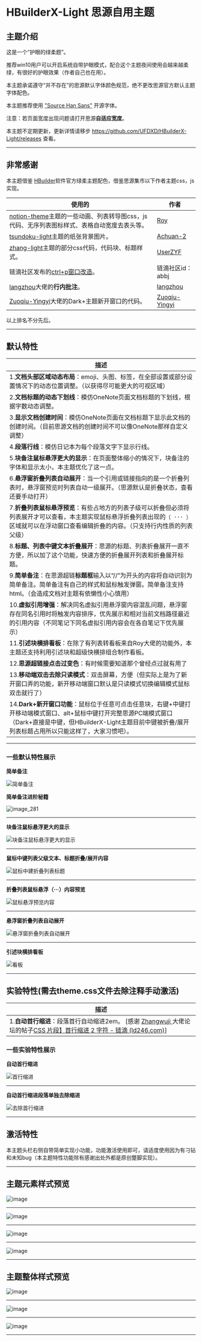 # HBuilderX-Light 思源自用主题

## 主题介绍

这是一个“护眼的绿柔题”。

推荐win10用户可以开启系统自带护眼模式，配合这个主题夜间使用会越来越柔绿，有很好的护眼效果（作者自己也在用）。

本主题承诺遵守“并不存在”的思源默认字体颜色规范，绝不更改思源官方默认主题字体配色。

本主题推荐使用 ["Source Han Sans"](https://github.com/adobe-fonts/source-han-sans) 开源字体。

注意：若页面宽度出现问题请打开思源**自适应宽度**。

本主题不定期更新，更新详情请移步 https://github.com/UFDXD/HBuilderX-Light/releases 查看。

---

## 非常感谢

本主题借鉴 [HBuilder](https://www.dcloud.io/hbuilderx.html)软件官方绿柔主题配色，借鉴思源集市以下作者主题css，js实现。

| 使用的                                                                                                                                | 作者                                                  |
| --------------------------------------------------------------------------------------------------------------------------------------- | ------------------------------------------------------- |
| [notion-theme](https://github.com/royc01/notion-theme)主题的一些动画、列表转导图css，js代码、无序列表图标样式、表格自动宽度去表头等。 | [Roy](https://github.com/royc01)                      |
| [tsundoku-light](https://github.com/Achuan-2/siyuan-themes-tsundoku-light)主题的纸张背景图片。                                        | [Achuan-2](https://github.com/Achuan-2 "Creator")<br />      |
| [zhang-light](https://github.com/UserZYF/zhang-light)主题的部分css代码，代码块、标题样式。                                            | [UserZYF](https://github.com/UserZYF)<br />               |
| 链滴社区发布的[ctrl+p窗口改造](https://ld246.com/article/1648269766832)。                                                             | 链滴社区id：abbj<br />                                    |
| [langzhou](https://github.com/langzhou/siyuan-note)大佬的**行内批注**。                                                         | [langzhou](https://github.com/langzhou/siyuan-note)<br /> |
| [Zuoqiu-Yingyi](https://github.com/Zuoqiu-Yingyi)大佬的Dark+主题新开窗口的代码。                                                      | [Zuoqiu-Yingyi ](https://github.com/Zuoqiu-Yingyi)    |

以上排名不分先后。

---

## 默认特性

| 描述                                                                                                                                                                                                                             |
| ---------------------------------------------------------------------------------------------------------------------------------------------------------------------------------------------------------------------------------- |
| 1.**文档头部区域动态布局**：emoji、头图、标签，在全部设置或部分设置情况下的动态位置调整。（以获得尽可能更大的可视区域）                                                                                                    |
| 2.**文档标题的动态下划线**：模仿OneNote页面文档标题的下划线，根据字数动态调整。<br />                                                                                                                                          |
| 3.**显示文档创建时间**：模仿OneNote页面在文档标题下显示此文档的创建时间。（目前思源文档的创建时间不可以像OneNote那样自定义调整）                                                                                           |
| 4.**段落行线**：模仿日记本为每个段落文字下显示行线。                                                                                                                                                                       |
| 5.**块备注鼠标悬浮更大的显示**：在页面整体缩小的情况下，块备注的字体和显示太小，本主题优化了这一点。                                                                                                                       |
| 6.**悬浮窗折叠列表自动展开**：当一个引用或链接指向的是一个折叠列表时，悬浮窗预览时列表自动一级展开。（思源默认是折叠状态，查看还要手动打开）                                                                               |
| 7.**折叠列表鼠标悬浮预览**：有些占地方的列表子级可以折叠但必须将列表展开才可以查看，本主题实现鼠标悬浮折叠列表出现的`〔 ··· 〕`区域就可以在浮动窗口查看编辑折叠的内容。（只支持行内性质的列表父级）                   |
| 8.**标题、列表中键文本折叠展开**：思源的标题、列表折叠展开一直不方便，所以加了这个功能，快速方便的折叠展开列表和折叠展开标题。                                                                                             |
| 9.**简单备注**：在思源超链**标题框**输入以“//”为开头的内容将自动识别为简单备注。简单备注有自己的样式和鼠标触发弹窗。简单备注支持html。（会造成文档对主题有依懒性小心慎用）                                         |
| 10.**虚拟引用增强**：解决同名虚拟引用悬浮窗内容混乱问题，悬浮窗存在同名引用时将触发内容排序，优先展示和相对当前文档路径最近的引用内容（不同笔记下同名虚拟引用内容会在各自笔记下优先展示）<br />                                |
| 11.**引述块横排看板**：在除了有列表转看板来自Roy大佬的功能外，本主题还支持利用引述块和超级快横排组合制作看板。                                                                                                             |
| 12.**思源超链接点击过变色**：有时候需要知道那个曾经点过就有用了                                                                                                                                                            |
| 13.**移动端双击去除只读模式**：双击屏幕，方便（但实际上是为了新开窗口弄的功能，新开移动端窗口默认是只读模式切换编辑模式鼠标双击就行了）                                                                                    |
| 14.**Dark+新开窗口功能**：鼠标位于任意可点击任意块，右键+中键打开移动端模式窗口、alt+鼠标中键打开完整思源PC端模式窗口（Dark+直接是中键，但HBuilderX-Light主题目前中键被折叠/展开列表标题占用所以只能这样了，大家习惯吧）。 |

---

### 一些默认特性展示

**简单备注**

![简单备注](https://user-images.githubusercontent.com/97731736/186078660-b3476f92-6e2d-4863-9b9f-10bccee0fd64.gif)

**简单备注进阶秘籍**

![image_281](https://user-images.githubusercontent.com/97731736/187086500-5e22a5f8-ff46-4a24-96ce-47d6672cfd88.png)


---

**块备注鼠标悬浮更大的显示**

![块备注鼠标悬浮更大的显示](https://user-images.githubusercontent.com/97731736/180851034-e403fdf8-0d31-435d-9554-e20a8f472ad6.gif)

---

**鼠标中键列表父级文本、标题折叠/展开内容**

![鼠标中建折叠列表标题](https://user-images.githubusercontent.com/97731736/186078609-12e6fa08-f194-47c0-8cb6-7c9f6bc9e5fa.gif)

---

**折叠列表鼠标悬浮（···）内容预览**

![鼠标悬浮预览内容](https://user-images.githubusercontent.com/97731736/186078772-c1ccaa56-3b3d-4be2-93e3-9914090b73f9.gif)

---

**悬浮窗折叠列表自动展开**

![悬浮窗折叠列表自动展开](https://user-images.githubusercontent.com/97731736/180851107-20c15db8-f60a-4efb-84ce-df439ad06dbe.gif)

---

**引述块横排看板**

![看板](https://user-images.githubusercontent.com/97731736/180851330-d2f081b7-658f-4ae5-9423-3bd8a6ba1f37.gif)

---

## 实验特性(需去theme.css文件去除注释手动激活)

| 描述                                                                                                                                                                                                           |
| ---------------------------------------------------------------------------------------------------------------------------------------------------------------------------------------------------------------- |
| 1.**自动首行缩进**：段落首行自动缩进2em。 [感谢 [Zhangwuji ](https://ld246.com/member/Zhangwuji)大佬论坛的帖子[CSS 片段】首行缩进 2 字符 - 链滴 (ld246.com)](https://ld246.com/article/1657240917557)]<br /> |

### 一些实验特性展示

**自动首行缩进**

![首行缩进](https://user-images.githubusercontent.com/97731736/180851403-9421a211-bd3f-4e4b-9228-f70067874b0a.gif)

---

**自动首行缩进段落单独去除缩进**

![去除首行缩进](https://user-images.githubusercontent.com/97731736/186078538-cf9ca6e5-c66d-4b6b-af16-c4a0575aef14.gif)

---

## 激活特性

本主题头栏右侧自带简单实现小功能，功能激活使用即可，请适度使用因为有刁钻和未知bug（本主题特性功能除有感谢出处外都是原创蹩脚实现）。

---


## 主题元素样式预览

![image](https://user-images.githubusercontent.com/97731736/180851482-0bf9c6ce-5984-4ad1-9bc6-c5fdcacda131.png)

---

![image](https://user-images.githubusercontent.com/97731736/180851541-5025d1e3-cf8d-47f2-be5f-b14012648638.png)

---

![image](https://user-images.githubusercontent.com/97731736/180851604-73dd8426-ac55-484f-8f43-27c7a95b5d1f.png)

---

![image](https://user-images.githubusercontent.com/97731736/180852274-17364f76-28bf-471d-bfbc-f22e30fcd19e.png)

---

## 主题整体样式预览

![image](https://user-images.githubusercontent.com/97731736/169648221-b14ad3c3-6413-4b9a-8455-d02fca6ccf00.png)

---

![image](https://user-images.githubusercontent.com/97731736/169648233-72b43f7f-3f40-4297-aff4-0f1d4868fe0c.png)

---

![image](https://user-images.githubusercontent.com/97731736/169648243-d6adb09c-ce8f-48ff-bed3-3a9c79b4a2c9.png)

---
